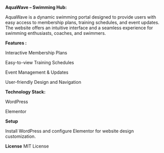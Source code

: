 **AquaWave – Swimming Hub:**

AquaWave is a dynamic swimming portal designed to provide users with easy access to membership plans, training schedules, and event updates. The website offers an intuitive interface and a seamless experience for swimming enthusiasts, coaches, and swimmers.

**Features :**

Interactive Membership Plans

Easy-to-view Training Schedules

Event Management & Updates

User-friendly Design and Navigation

**Technology Stack:**

WordPress

Elementor

**Setup**

Install WordPress and configure Elementor for website design customization.

**License**
MIT License

